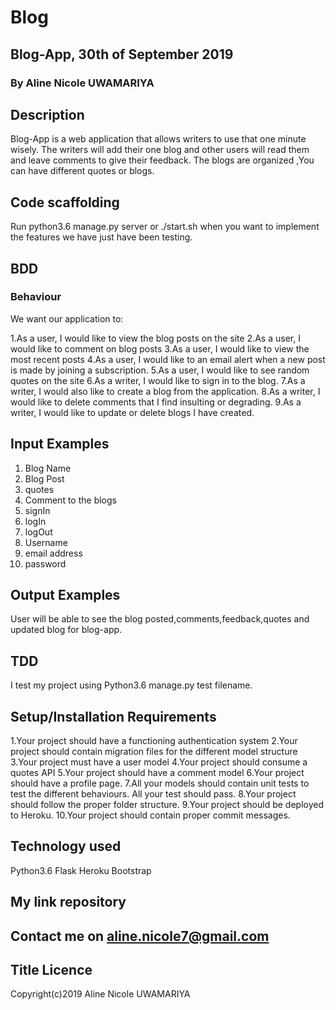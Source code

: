 # Blog
## Blog-App, 30th of September 2019
### By Aline Nicole UWAMARIYA
## Description
Blog-App is a web application that allows writers to use that one minute wisely. The writers will add their one blog and other users will read them and leave comments to give their feedback. The blogs are organized ,You can have different quotes or blogs.

## Code scaffolding
Run python3.6 manage.py server or ./start.sh when you want to implement the features we have just have been testing.

## BDD
### Behaviour
We want our application to:

1.As a user, I would like to view the blog posts on the site
2.As a user, I would like to comment on blog posts
3.As a user, I would like to view the most recent posts
4.As a user, I would like to an email alert when a new post is made by joining a subscription.
5.As a user, I would like to see random quotes on the site
6.As a writer, I would like to sign in to the blog.
7.As a writer, I would also like to create a blog from the application.
8.As a writer, I would like to delete comments that I find insulting or degrading.
9.As a writer, I would like to update or delete blogs I have created.

## Input Examples
1. Blog Name
2. Blog Post
3. quotes
4. Comment to the blogs
5. signIn
6. logIn
7. logOut
8. Username
9. email address
10. password

## Output Examples
User will be able to see the blog posted,comments,feedback,quotes and updated blog for blog-app.

## TDD
I test my project using Python3.6 manage.py test filename.

## Setup/Installation Requirements

1.Your project should have a functioning authentication system
2.Your project should contain migration files for the different model structure
3.Your project must have a user model
4.Your project should consume a quotes API
5.Your project should have a comment model
6.Your project should have a profile page.
7.All your models should contain unit tests to test the different behaviours. All your test should pass.
8.Your project should follow the proper folder structure.
9.Your project should be deployed to Heroku.
10.Your project should contain proper commit messages.

## Technology used
Python3.6
Flask
Heroku
Bootstrap

## My link repository

## Contact me on aline.nicole7@gmail.com
## Title Licence
Copyright(c)2019 Aline Nicole UWAMARIYA


